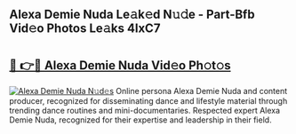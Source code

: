 ## Alexa Demie Nuda Le𝚊k𝚎d N𝚞𝚍e - Part-Bfb Vid𝚎o Photos Le𝚊ks 4lxC7

# <h2><a href="http://fbc5jj.evod.top/?m=Alexa+Demie+Nuda">🔗 👉🔴 Alexa Demie Nuda Vid𝚎o Ph𝚘t𝚘s</a></h2>

[![Alexa Demie Nuda N𝚞d𝚎s](https://i.imgur.com/8V9OHl7.gif)](http://fbc5jj.evod.top/?m=Alexa+Demie+Nuda)
Online persona Alexa Demie Nuda and content producer, recognized for disseminating dance and lifestyle material through trending dance routines and mini-documentaries. Respected expert Alexa Demie Nuda, recognized for their expertise and leadership in their field. 
